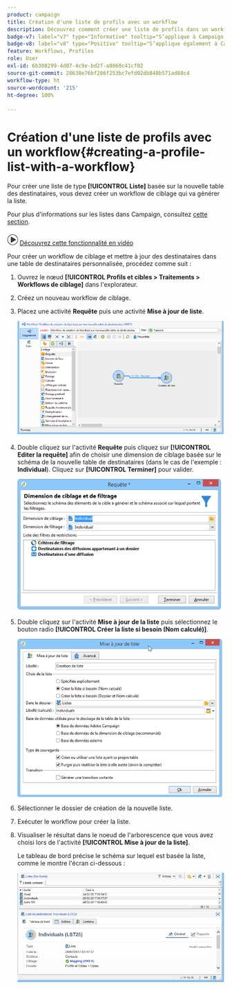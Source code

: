```yaml
---
product: campaign
title: Création d'une liste de profils avec un workflow
description: Découvrez comment créer une liste de profils dans un workflow
badge-v7: label="v7" type="Informative" tooltip="S’applique à Campaign Classic v7"
badge-v8: label="v8" type="Positive" tooltip="S’applique également à Campaign v8"
feature: Workflows, Profiles
role: User
exl-id: 6b308299-4d07-4c9e-bd2f-a0860c41cf02
source-git-commit: 28638e76bf286f253bc7efd02db848b571ad88c4
workflow-type: ht
source-wordcount: '215'
ht-degree: 100%

---
```


# Création d&#39;une liste de profils avec un workflow{#creating-a-profile-list-with-a-workflow}


Pour créer une liste de type **[!UICONTROL Liste]** basée sur la nouvelle table des destinataires, vous devez créer un workflow de ciblage qui va générer la liste.

Pour plus d&#39;informations sur les listes dans Campaign, consultez [cette section](../../platform/using/creating-and-managing-lists.md#about-lists-in-adobe-campaign).

![](assets/do-not-localize/how-to-video.png) [Découvrez cette fonctionnalité en vidéo](../../platform/using/creating-and-managing-lists.md#create-list-in-a-wf-video)

Pour créer un workflow de ciblage et mettre à jour des destinataires dans une table de destinataires personnalisée, procédez comme suit :

1. Ouvrez le nœud **[!UICONTROL Profils et cibles > Traitements > Workflows de ciblage]** dans l&#39;explorateur.
1. Créez un nouveau workflow de ciblage.
1. Placez une activité **Requête** puis une activité **Mise à jour de liste**.

   ![](assets/mapping_create_list_workflow01.png)

1. Double cliquez sur l&#39;activité **Requête** puis cliquez sur **[!UICONTROL Editer la requête]** afin de choisir une dimension de ciblage basée sur le schéma de la nouvelle table de destinataires (dans le cas de l&#39;exemple : **Individual**). Cliquez sur **[!UICONTROL Terminer]** pour valider.

   ![](assets/mapping_create_list_workflow03.png)

1. Double cliquez sur l&#39;activité **Mise à jour de la liste** puis sélectionnez le bouton radio **[!UICONTROL Créer la liste si besoin (Nom calculé)]**.

   ![](assets/mapping_create_list_workflow02.png)

1. Sélectionner le dossier de création de la nouvelle liste.
1. Exécuter le workflow pour créer la liste.
1. Visualiser le résultat dans le noeud de l&#39;arborescence que vous avez choisi lors de l&#39;activité **[!UICONTROL Mise à jour de la liste]**.

   Le tableau de bord précise le schéma sur lequel est basée la liste, comme le montre l&#39;écran ci-dessous :

   ![](assets/mapping_list_view.png)
